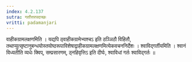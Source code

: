 ```yaml
---
index: 4.2.137
sutra: गर्तोत्तरपदाच्छः
vritti: padamanjari
---
```


 वाहीकग्रामलक्षणमिति । यद्यपि ठ्वाहीकग्रामेभ्यश्चऽ इति ठञ्ञिठौ विहितौ, तथाप्युत्सृष्टानुबन्धयोस्तयोष्ठरूपाविशेषाद्वाहीकग्रामलक्षणमित्येकवचननिर्देशः । श्वाविद्गर्तीयमिति । श्वानं विध्यतीति व्यधेः क्विप्, सम्प्रसारणम्, ठ्नहिवृत्तिऽ इति दीर्घः, श्वाविधां गर्तः श्वाविद्गर्तः ॥